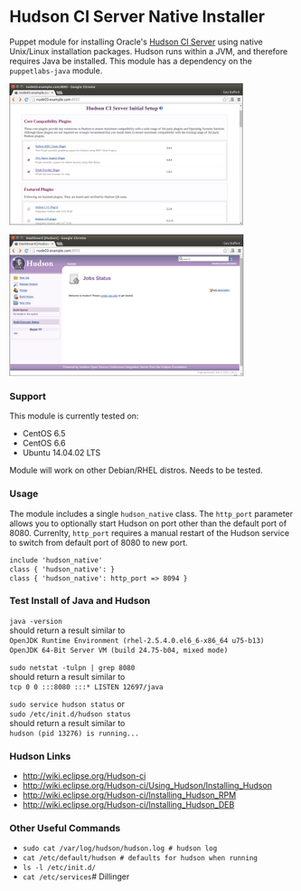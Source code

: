 # Hudson CI Server Native Installer #
Puppet module for installing Oracle's [Hudson CI Server](http://hudson-ci.org) using native Unix/Linux installation packages. 
Hudson runs within a JVM, and therefore requires Java be installed. 
This module has a dependency on the `puppetlabs-java` module.
  
[![Hudson Initial View](https://github.com/garystafford/garystafford-hudson_native/blob/master/images/HudsonCIServerInitialSetup_preview.png?raw=true)](https://github.com/garystafford/garystafford-hudson_native/blob/master/images/HudsonCIServerInitialSetup.png?raw=true)
  
[![Hudson Up and Running](https://github.com/garystafford/garystafford-hudson_native/blob/master/images/HudsonUpandRunning_preview.png?raw=true)](https://github.com/garystafford/garystafford-hudson_native/blob/master/images/HudsonUpandRunning.png?raw=true)
  
### Support
This module is currently tested on:
* CentOS 6.5
* CentOS 6.6
* Ubuntu 14.04.02 LTS

Module will work on other Debian/RHEL distros. Needs to be tested.

### Usage
The module includes a single `hudson_native` class. 
The `http_port` parameter allows you to optionally 
start Hudson on port other than the default port of 8080. 
Currenlty, `http_port` requires a manual restart of the Hudson service to 
switch from default port of 8080 to new port.

```
include 'hudson_native'  
class { 'hudson_native': }  
class { 'hudson_native': http_port => 8094 }
```

### Test Install of Java and Hudson
`java -version`  
should return a result similar to  
`OpenJDK Runtime Environment (rhel-2.5.4.0.el6_6-x86_64 u75-b13)`  
`OpenJDK 64-Bit Server VM (build 24.75-b04, mixed mode)`
    
`sudo netstat -tulpn | grep 8080`  
should return a result similar to  
`tcp 0 0 :::8080 :::* LISTEN 12697/java`  
  
`sudo service hudson status` or  
`sudo /etc/init.d/hudson status`  
should return a result similar to  
`hudson (pid 13276) is running...`  

### Hudson Links
* http://wiki.eclipse.org/Hudson-ci
* http://wiki.eclipse.org/Hudson-ci/Using_Hudson/Installing_Hudson
* http://wiki.eclipse.org/Hudson-ci/Installing_Hudson_RPM
* http://wiki.eclipse.org/Hudson-ci/Installing_Hudson_DEB

### Other Useful Commands
* `sudo cat /var/log/hudson/hudson.log # hudson log`
* `cat /etc/default/hudson # defaults for hudson when running`
* `ls -l /etc/init.d/`
* `cat /etc/services`# Dillinger